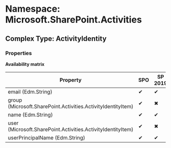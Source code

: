 # Namespace: Microsoft.SharePoint.Activities

## Complex Type: ActivityIdentity

### Properties

**Availability matrix**

Property | SPO | SP 2019 | SP 2016 | SP 2013
----------|-----|---------|---------|--------
email (Edm.String) | ✔ | ✔ | ✖ | ✖
group (Microsoft.SharePoint.Activities.ActivityIdentityItem) | ✔ | ✖ | ✖ | ✖
name (Edm.String) | ✔ | ✔ | ✖ | ✖
user (Microsoft.SharePoint.Activities.ActivityIdentityItem) | ✔ | ✖ | ✖ | ✖
userPrincipalName (Edm.String) | ✔ | ✔ | ✖ | ✖
